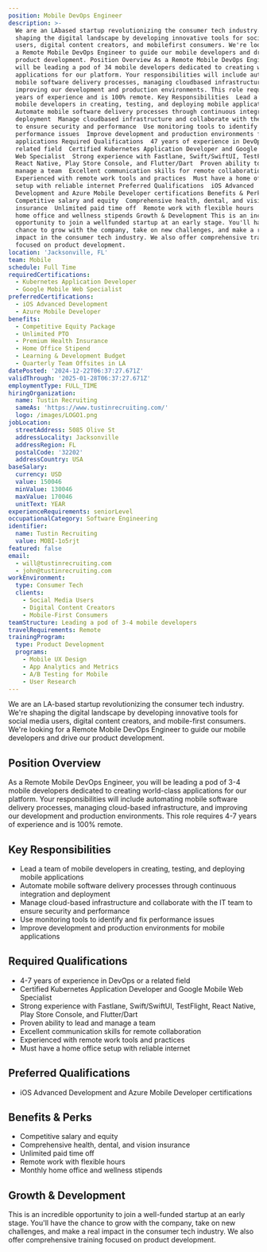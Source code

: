 ```yaml
---
position: Mobile DevOps Engineer
description: >-
  We are an LAbased startup revolutionizing the consumer tech industry. We're
  shaping the digital landscape by developing innovative tools for social media
  users, digital content creators, and mobilefirst consumers. We're looking for
  a Remote Mobile DevOps Engineer to guide our mobile developers and drive our
  product development. Position Overview As a Remote Mobile DevOps Engineer, you
  will be leading a pod of 34 mobile developers dedicated to creating worldclass
  applications for our platform. Your responsibilities will include automating
  mobile software delivery processes, managing cloudbased infrastructure, and
  improving our development and production environments. This role requires 47
  years of experience and is 100% remote. Key Responsibilities  Lead a team of
  mobile developers in creating, testing, and deploying mobile applications 
  Automate mobile software delivery processes through continuous integration and
  deployment  Manage cloudbased infrastructure and collaborate with the IT team
  to ensure security and performance  Use monitoring tools to identify and fix
  performance issues  Improve development and production environments for mobile
  applications Required Qualifications  47 years of experience in DevOps or a
  related field  Certified Kubernetes Application Developer and Google Mobile
  Web Specialist  Strong experience with Fastlane, Swift/SwiftUI, TestFlight,
  React Native, Play Store Console, and Flutter/Dart  Proven ability to lead and
  manage a team  Excellent communication skills for remote collaboration 
  Experienced with remote work tools and practices  Must have a home office
  setup with reliable internet Preferred Qualifications  iOS Advanced
  Development and Azure Mobile Developer certifications Benefits & Perks 
  Competitive salary and equity  Comprehensive health, dental, and vision
  insurance  Unlimited paid time off  Remote work with flexible hours  Monthly
  home office and wellness stipends Growth & Development This is an incredible
  opportunity to join a wellfunded startup at an early stage. You'll have the
  chance to grow with the company, take on new challenges, and make a real
  impact in the consumer tech industry. We also offer comprehensive training
  focused on product development.
location: 'Jacksonville, FL'
team: Mobile
schedule: Full Time
requiredCertifications:
  - Kubernetes Application Developer
  - Google Mobile Web Specialist
preferredCertifications:
  - iOS Advanced Development
  - Azure Mobile Developer
benefits:
  - Competitive Equity Package
  - Unlimited PTO
  - Premium Health Insurance
  - Home Office Stipend
  - Learning & Development Budget
  - Quarterly Team Offsites in LA
datePosted: '2024-12-22T06:37:27.671Z'
validThrough: '2025-01-28T06:37:27.671Z'
employmentType: FULL_TIME
hiringOrganization:
  name: Tustin Recruiting
  sameAs: 'https://www.tustinrecruiting.com/'
  logo: /images/LOGO1.png
jobLocation:
  streetAddress: 5085 Olive St
  addressLocality: Jacksonville
  addressRegion: FL
  postalCode: '32202'
  addressCountry: USA
baseSalary:
  currency: USD
  value: 150046
  minValue: 130046
  maxValue: 170046
  unitText: YEAR
experienceRequirements: seniorLevel
occupationalCategory: Software Engineering
identifier:
  name: Tustin Recruiting
  value: MOBI-1o5rjt
featured: false
email:
  - will@tustinrecruiting.com
  - john@tustinrecruiting.com
workEnvironment:
  type: Consumer Tech
  clients:
    - Social Media Users
    - Digital Content Creators
    - Mobile-First Consumers
teamStructure: Leading a pod of 3-4 mobile developers
travelRequirements: Remote
trainingProgram:
  type: Product Development
  programs:
    - Mobile UX Design
    - App Analytics and Metrics
    - A/B Testing for Mobile
    - User Research
---
```




We are an LA-based startup revolutionizing the consumer tech industry. We're shaping the digital landscape by developing innovative tools for social media users, digital content creators, and mobile-first consumers. We're looking for a Remote Mobile DevOps Engineer to guide our mobile developers and drive our product development.

## Position Overview

As a Remote Mobile DevOps Engineer, you will be leading a pod of 3-4 mobile developers dedicated to creating world-class applications for our platform. Your responsibilities will include automating mobile software delivery processes, managing cloud-based infrastructure, and improving our development and production environments. This role requires 4-7 years of experience and is 100% remote.

## Key Responsibilities

- Lead a team of mobile developers in creating, testing, and deploying mobile applications
- Automate mobile software delivery processes through continuous integration and deployment
- Manage cloud-based infrastructure and collaborate with the IT team to ensure security and performance
- Use monitoring tools to identify and fix performance issues
- Improve development and production environments for mobile applications

## Required Qualifications

- 4-7 years of experience in DevOps or a related field
- Certified Kubernetes Application Developer and Google Mobile Web Specialist
- Strong experience with Fastlane, Swift/SwiftUI, TestFlight, React Native, Play Store Console, and Flutter/Dart
- Proven ability to lead and manage a team
- Excellent communication skills for remote collaboration
- Experienced with remote work tools and practices
- Must have a home office setup with reliable internet

## Preferred Qualifications

- iOS Advanced Development and Azure Mobile Developer certifications

## Benefits & Perks

- Competitive salary and equity
- Comprehensive health, dental, and vision insurance
- Unlimited paid time off
- Remote work with flexible hours
- Monthly home office and wellness stipends

## Growth & Development

This is an incredible opportunity to join a well-funded startup at an early stage. You'll have the chance to grow with the company, take on new challenges, and make a real impact in the consumer tech industry. We also offer comprehensive training focused on product development.
